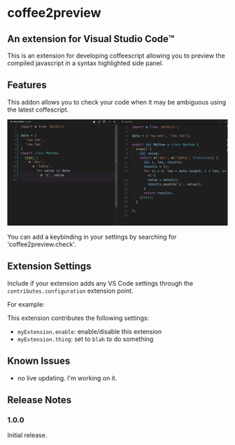 # coffee2preview

## An extension for Visual Studio Code™️

This is an extension for developing coffeescript allowing you to preview the compiled javascript in a syntax highlighted side panel.

## Features

This addon allows you to check your code when it may be ambiguous using the latest coffescript.

![Code View](images/preview.gif)

You can add a keybinding in your settings by searching for 'coffee2preview.check'.

## Extension Settings

Include if your extension adds any VS Code settings through the `contributes.configuration` extension point.

For example:

This extension contributes the following settings:

* `myExtension.enable`: enable/disable this extension
* `myExtension.thing`: set to `blah` to do something

## Known Issues

* no live updating. I'm working on it.

## Release Notes


### 1.0.0

Initial release.
